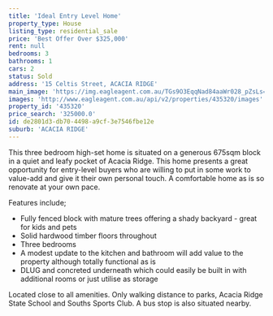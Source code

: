 ```yaml
---
title: 'Ideal Entry Level Home'
property_type: House
listing_type: residential_sale
price: 'Best Offer Over $325,000'
rent: null
bedrooms: 3
bathrooms: 1
cars: 2
status: Sold
address: '15 Celtis Street, ACACIA RIDGE'
main_image: 'https://img.eagleagent.com.au/TGs9O3EqqNad84aaWr028_pZsLs=/1280x854/smart/https://s3-us-west-2.amazonaws.com/eagleagent-orig/images/6823185/118418007-image-M.jpg'
images: 'http://www.eagleagent.com.au/api/v2/properties/435320/images'
property_id: '435320'
price_search: '325000.0'
id: de2801d3-db70-4498-a9cf-3e7546fbe12e
suburb: 'ACACIA RIDGE'
---
```

This three bedroom high-set home is situated on a generous 675sqm block in a quiet and leafy pocket of Acacia Ridge. This home presents a great opportunity for entry-level buyers who are willing to put in some work to value-add and give it their own personal touch. A comfortable home as is so renovate at your own pace.

Features include;
* Fully fenced block with mature trees offering a shady backyard - great for kids and pets
* Solid hardwood timber floors throughout
* Three bedrooms
* A modest update to the kitchen and bathroom will add value to the property although totally functional as is
* DLUG and concreted underneath which could easily be built in with additional rooms or just utilise as storage

Located close to all amenities. Only walking distance to parks, Acacia Ridge State School and Souths Sports Club. A bus stop is also situated nearby.